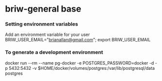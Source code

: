 
# briw-general base 


### Setting environment variables
Add an environment variable for your user
BRIW_USER_EMAIL="brianallan@gmail.com"; export BRIW_USER_EMAIL



### To generate a development environment
docker run --rm   --name pg-docker -e POSTGRES_PASSWORD=docker -d -p 5432:5432 -v $HOME/docker/volumes/postgres:/var/lib/postgresql/data  postgres